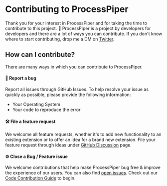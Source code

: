 # Contributing to ProcessPiper

Thank you for your interest in ProcessPiper and for taking the time to contribute to this project. 🙌 
ProcessPiper is a project by developers for developers and there are a lot of ways you can contribute. 
If you don't know where to start contributing, drop me a DM on [Twitter](https://twitter.com/CSGohNZ).


## How can I contribute?

There are many ways in which you can contribute to ProcessPiper.

#### 🐛 Report a bug
Report all issues through GitHub Issues. To help resolve your issue as quickly as possible, please provide the following information:
* Your Operating System
* Your code to reproduce the error

#### 🛠 File a feature request
We welcome all feature requests, whether it's to add new functionality to an existing extension or to offer an idea for a brand new extension. File your feature request through ideas under [GitHub Discussion](https://github.com/csgoh/processpiper/discussions/categories/ideas) page.


#### ⚙️ Close a Bug / Feature issue
We welcome contributions that help make ProcessPiper bug free & improve the experience of our users. You can also find [open issues](https://github.com/csgoh/processpiper/issues). Check out our [Code Contribution Guide](contributions/CodeContributionsGuidelines.md) to begin.

